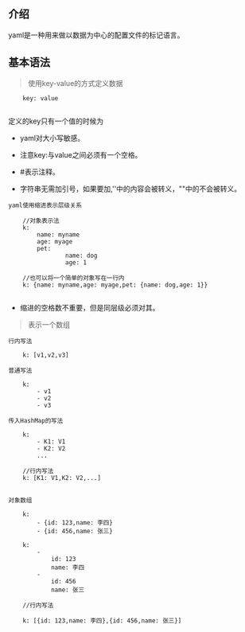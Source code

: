 ## 介绍
yaml是一种用来做以数据为中心的配置文件的标记语言。


## 基本语法
> 使用key-value的方式定义数据

```
    key: value
    
```

定义的key只有一个值的时候为

* yaml对大小写敏感。

* 注意key:与value之间必须有一个空格。

* #表示注释。

* 字符串无需加引号，如果要加,''中的内容会被转义，""中的不会被转义。

`yaml使用缩进表示层级关系`
```
    //对象表示法
    k: 
        name: myname
        age: myage
        pet: 
                name: dog
                age: 1
    
    //也可以将一个简单的对象写在一行内
    k: {name: myname,age: myage,pet: {name: dog,age: 1}}
    
```

* 缩进的空格数不重要，但是同层级必须对其。


> 表示一个数组

`行内写法`

```
    k: [v1,v2,v3]
``` 
    
    
`普通写法`

```
    k: 
        - v1
        - v2
        - v3
```   
        
`传入HashMap的写法`

```
    k:
        - K1: V1
        - K2: V2
        ...
        
    //行内写法
    k: [K1: V1,K2: V2,...]
    
```
    
`对象数组`

```
    k:
        - {id: 123,name: 李四}
        - {id: 456,name: 张三}
        
    k:
        -
            id: 123
            name: 李四
        -
            id: 456
            name: 张三
        
    //行内写法
    
    k: [{id: 123,name: 李四},{id: 456,name: 张三}]
    
```     